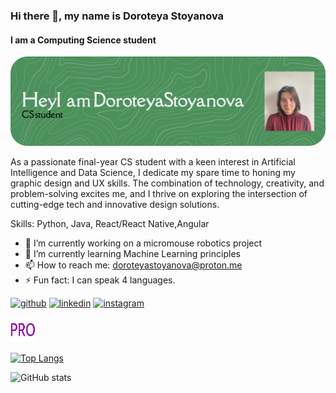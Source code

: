 ### Hi there 👋, my name is Doroteya Stoyanova
#### I am a Computing Science student 
![I am a Computing Science student ](https://github.com/doro041/doro041/blob/main/github-header-image(4).png)

As a passionate final-year CS student with a keen interest in Artificial Intelligence and Data Science, I dedicate my spare time to honing my graphic design and UX skills. The combination of technology, creativity, and problem-solving excites me, and I thrive on exploring the intersection of cutting-edge tech and innovative design solutions.

Skills: Python, Java, React/React Native,Angular

- 🔭 I’m currently working on a micromouse robotics project 
- 🌱 I’m currently learning Machine Learning principles 
- 📫 How to reach me: doroteyastoyanova@proton.me 
- ⚡ Fun fact: I can speak 4 languages. 


[<img src='https://cdn.jsdelivr.net/npm/simple-icons@3.0.1/icons/github.svg' alt='github' height='40'>](https://github.com/https://github.com/doro041)  [<img src='https://cdn.jsdelivr.net/npm/simple-icons@3.0.1/icons/linkedin.svg' alt='linkedin' height='40'>](https://www.linkedin.com/in/https://www.linkedin.com/in/doroteya-stoyanova-9a4848199//)  [<img src='https://cdn.jsdelivr.net/npm/simple-icons@3.0.1/icons/instagram.svg' alt='instagram' height='40'>](https://www.instagram.com/https://www.instagram.com/dolor.ious//)  

<a href='https://github.com/pricing'><img src='https://raw.githubusercontent.com/acervenky/animated-github-badges/master/assets/pro.gif' width='40' height='40'></a> 

[![Top Langs](https://github-readme-stats.vercel.app/api/top-langs/?username=doro041)](https://github.com/anuraghazra/github-readme-stats)

![GitHub stats](https://github-readme-stats.vercel.app/api?username=doro041&show_icons=true)



